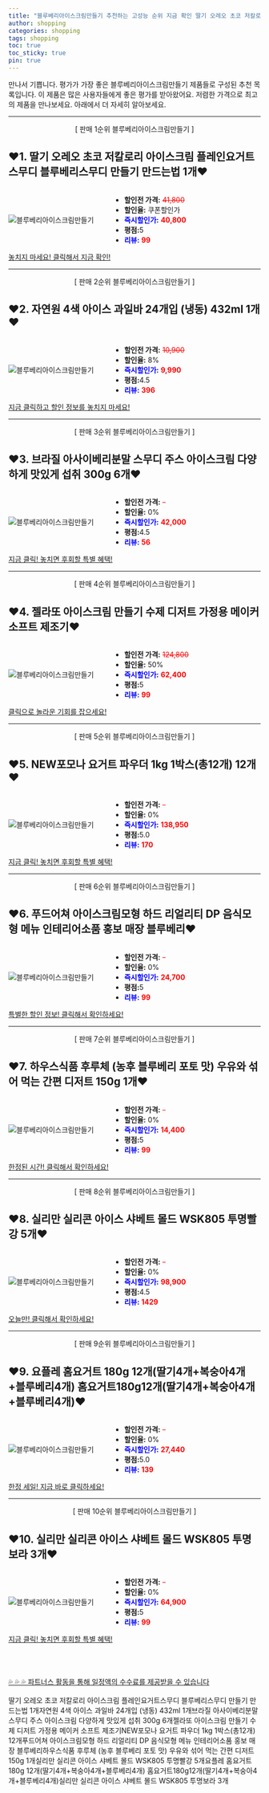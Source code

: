 ```yaml
---
title: "블루베리아이스크림만들기 추천하는 고성능 순위 지금 확인 딸기 오레오 초코 저칼로리 아이스크림"
author: shopping
categories: shopping
tags: shopping
toc: true
toc_sticky: true
pin: true
---
```

만나서 기쁩니다. 평가가 가장 좋은 블루베리아이스크림만들기 제품들로 구성된 추천 목록입니다. 이 제품은 많은 사용자들에게 좋은 평가를 받아왔어요. 저렴한 가격으로 최고의 제품을 만나보세요. 아래에서 더 자세히 알아보세요.

---
<p class="toplist" style="margin: 0 auto; display: block; width: fit-content;">[ 판매 1순위 블루베리아이스크림만들기 ]</p>

<h2><strong>❤️1. 딸기 오레오 초코 저칼로리 아이스크림 플레인요거트스무디 블루베리스무디 만들기 만드는법 1개❤️</strong></h2>

<div style="display: flex; align-items: center;">
    <div style="flex: 0.4;">
        <img src="https://thumbnail10.coupangcdn.com/thumbnails/remote/230x230ex/image/vendor_inventory/73e5/18d79e5a154f5537ff0ee1c611ac876dadb62469c7eab3dd0c33701e30af.jpg" alt="블루베리아이스크림만들기" style="max-width: 100%;">
    </div>
    <div style="flex: 0.6; margin-left: 10px;">
        <ul>
            <li><strong>할인전 가격:</strong> <del style="color: red;">41,800</del></li>
            <li><strong>할인율:</strong> 쿠폰할인가</li>
            <li><span style='color:blue'><strong>즉시할인가:</strong></span> <span style='color:red'><strong>40,800</strong></span></li>
            <li><strong>평점:</strong>5</li>
            <li><span style='color:blue'><strong>리뷰:</strong></span> <span style='color:red'><strong>99</strong></span></li>
        </ul>
    </div>
</div>
<div class="center">
    <a href="https://William4Davisa.github.io?lptag=AF9450613&subid=githubio&pageKey=5486205918&traceid=V0-153&itemId=8479732741&vendorItemId=75767268979" class="myButton">
        놓치지 마세요! 클릭해서 지금 확인!
    </a>
</div>


---
<p class="toplist" style="margin: 0 auto; display: block; width: fit-content;">[ 판매 2순위 블루베리아이스크림만들기 ]</p>

<h2><strong>❤️2. 자연원 4색 아이스 과일바 24개입 (냉동) 432ml 1개❤️</strong></h2>

<div style="display: flex; align-items: center;">
    <div style="flex: 0.4;">
        <img src="https://thumbnail9.coupangcdn.com/thumbnails/remote/230x230ex/image/retail/images/2022/05/23/16/1/84c78558-e0b3-4376-afe7-7639f8d1e58e.jpg" alt="블루베리아이스크림만들기" style="max-width: 100%;">
    </div>
    <div style="flex: 0.6; margin-left: 10px;">
        <ul>
            <li><strong>할인전 가격:</strong> <del style="color: red;">10,900</del></li>
            <li><strong>할인율:</strong> 8%</li>
            <li><span style='color:blue'><strong>즉시할인가:</strong></span> <span style='color:red'><strong>9,990</strong></span></li>
            <li><strong>평점:</strong>4.5</li>
            <li><span style='color:blue'><strong>리뷰:</strong></span> <span style='color:red'><strong>396</strong></span></li>
        </ul>
    </div>
</div>
<div class="center">
    <a href="https://William4Davisa.github.io?lptag=AF9450613&subid=githubio&pageKey=6579167701&traceid=V0-153&itemId=14798114192&vendorItemId=82037931254" class="myButton">
        지금 클릭하고 할인 정보를 놓치지 마세요!
    </a>
</div>


---
<p class="toplist" style="margin: 0 auto; display: block; width: fit-content;">[ 판매 3순위 블루베리아이스크림만들기 ]</p>

<h2><strong>❤️3. 브라질 아사이베리분말 스무디 주스 아이스크림 다양하게 맛있게 섭취 300g 6개❤️</strong></h2>

<div style="display: flex; align-items: center;">
    <div style="flex: 0.4;">
        <img src="https://thumbnail6.coupangcdn.com/thumbnails/remote/230x230ex/image/vendor_inventory/73fa/aee31af69eaf9a589bcb079e56edcab69ae2493640ed43a4509ff76c3e11.jpg" alt="블루베리아이스크림만들기" style="max-width: 100%;">
    </div>
    <div style="flex: 0.6; margin-left: 10px;">
        <ul>
            <li><strong>할인전 가격:</strong> <del style="color: red;">-</del></li>
            <li><strong>할인율:</strong> 0%</li>
            <li><span style='color:blue'><strong>즉시할인가:</strong></span> <span style='color:red'><strong>42,000</strong></span></li>
            <li><strong>평점:</strong>4.5</li>
            <li><span style='color:blue'><strong>리뷰:</strong></span> <span style='color:red'><strong>56</strong></span></li>
        </ul>
    </div>
</div>
<div class="center">
    <a href="https://William4Davisa.github.io?lptag=AF9450613&subid=githubio&pageKey=5749687284&traceid=V0-153&itemId=20760931334&vendorItemId=87831059396" class="myButton">
        지금 클릭! 놓치면 후회할 특별 혜택!
    </a>
</div>


---
<p class="toplist" style="margin: 0 auto; display: block; width: fit-content;">[ 판매 4순위 블루베리아이스크림만들기 ]</p>

<h2><strong>❤️4. 젤라또 아이스크림 만들기 수제 디저트 가정용 메이커 소프트 제조기❤️</strong></h2>

<div style="display: flex; align-items: center;">
    <div style="flex: 0.4;">
        <img src="https://thumbnail9.coupangcdn.com/thumbnails/remote/230x230ex/image/vendor_inventory/9a7b/ddb92048ad70f80f2e86dc58d8222683b7592a320595df224cf294905bb6.jpg" alt="블루베리아이스크림만들기" style="max-width: 100%;">
    </div>
    <div style="flex: 0.6; margin-left: 10px;">
        <ul>
            <li><strong>할인전 가격:</strong> <del style="color: red;">124,800</del></li>
            <li><strong>할인율:</strong> 50%</li>
            <li><span style='color:blue'><strong>즉시할인가:</strong></span> <span style='color:red'><strong>62,400</strong></span></li>
            <li><strong>평점:</strong>5</li>
            <li><span style='color:blue'><strong>리뷰:</strong></span> <span style='color:red'><strong>99</strong></span></li>
        </ul>
    </div>
</div>
<div class="center">
    <a href="https://William4Davisa.github.io?lptag=AF9450613&subid=githubio&pageKey=7964773608&traceid=V0-153&itemId=22033383916&vendorItemId=89080717471" class="myButton">
        클릭으로 놀라운 기회를 잡으세요!
    </a>
</div>


---
<p class="toplist" style="margin: 0 auto; display: block; width: fit-content;">[ 판매 5순위 블루베리아이스크림만들기 ]</p>

<h2><strong>❤️5. NEW포모나 요거트 파우더 1kg 1박스(총12개) 12개❤️</strong></h2>

<div style="display: flex; align-items: center;">
    <div style="flex: 0.4;">
        <img src="https://thumbnail7.coupangcdn.com/thumbnails/remote/230x230ex/image/vendor_inventory/dce7/f733ee50e92da293b68a06a44c1b47a93d029385044436daf21068140a45.png" alt="블루베리아이스크림만들기" style="max-width: 100%;">
    </div>
    <div style="flex: 0.6; margin-left: 10px;">
        <ul>
            <li><strong>할인전 가격:</strong> <del style="color: red;">-</del></li>
            <li><strong>할인율:</strong> 0%</li>
            <li><span style='color:blue'><strong>즉시할인가:</strong></span> <span style='color:red'><strong>138,950</strong></span></li>
            <li><strong>평점:</strong>5.0</li>
            <li><span style='color:blue'><strong>리뷰:</strong></span> <span style='color:red'><strong>170</strong></span></li>
        </ul>
    </div>
</div>
<div class="center">
    <a href="https://William4Davisa.github.io?lptag=AF9450613&subid=githubio&pageKey=1665061205&traceid=V0-153&itemId=23240845842&vendorItemId=90273275941" class="myButton">
        지금 클릭! 놓치면 후회할 특별 혜택!
    </a>
</div>


---
<p class="toplist" style="margin: 0 auto; display: block; width: fit-content;">[ 판매 6순위 블루베리아이스크림만들기 ]</p>

<h2><strong>❤️6. 푸드어쳐 아이스크림모형 하드 리얼리티 DP 음식모형 메뉴 인테리어소품 홍보 매장 블루베리❤️</strong></h2>

<div style="display: flex; align-items: center;">
    <div style="flex: 0.4;">
        <img src="https://thumbnail8.coupangcdn.com/thumbnails/remote/230x230ex/image/vendor_inventory/6dc2/af415bec4a0927a8e3a76d92e11e58d723d891790675472660eb6af7493f.png" alt="블루베리아이스크림만들기" style="max-width: 100%;">
    </div>
    <div style="flex: 0.6; margin-left: 10px;">
        <ul>
            <li><strong>할인전 가격:</strong> <del style="color: red;">-</del></li>
            <li><strong>할인율:</strong> 0%</li>
            <li><span style='color:blue'><strong>즉시할인가:</strong></span> <span style='color:red'><strong>24,700</strong></span></li>
            <li><strong>평점:</strong>5</li>
            <li><span style='color:blue'><strong>리뷰:</strong></span> <span style='color:red'><strong>99</strong></span></li>
        </ul>
    </div>
</div>
<div class="center">
    <a href="https://William4Davisa.github.io?lptag=AF9450613&subid=githubio&pageKey=7513023987&traceid=V0-153&itemId=19689478529&vendorItemId=86794634160" class="myButton">
        특별한 할인 정보! 클릭해서 확인하세요!
    </a>
</div>


---
<p class="toplist" style="margin: 0 auto; display: block; width: fit-content;">[ 판매 7순위 블루베리아이스크림만들기 ]</p>

<h2><strong>❤️7. 하우스식품 후루체 (농후 블루베리 포토 맛) 우유와 섞어 먹는 간편 디저트 150g 1개❤️</strong></h2>

<div style="display: flex; align-items: center;">
    <div style="flex: 0.4;">
        <img src="https://thumbnail8.coupangcdn.com/thumbnails/remote/230x230ex/image/vendor_inventory/78b9/81452d73654dbeaf203a24405ec5ea46928a96e851769a321ed37dea1993.png" alt="블루베리아이스크림만들기" style="max-width: 100%;">
    </div>
    <div style="flex: 0.6; margin-left: 10px;">
        <ul>
            <li><strong>할인전 가격:</strong> <del style="color: red;">-</del></li>
            <li><strong>할인율:</strong> 0%</li>
            <li><span style='color:blue'><strong>즉시할인가:</strong></span> <span style='color:red'><strong>14,400</strong></span></li>
            <li><strong>평점:</strong>5</li>
            <li><span style='color:blue'><strong>리뷰:</strong></span> <span style='color:red'><strong>99</strong></span></li>
        </ul>
    </div>
</div>
<div class="center">
    <a href="https://William4Davisa.github.io?lptag=AF9450613&subid=githubio&pageKey=8026840447&traceid=V0-153&itemId=22434902023&vendorItemId=89479482111" class="myButton">
        한정된 시간! 클릭해서 확인하세요!
    </a>
</div>


---
<p class="toplist" style="margin: 0 auto; display: block; width: fit-content;">[ 판매 8순위 블루베리아이스크림만들기 ]</p>

<h2><strong>❤️8. 실리만 실리콘 아이스 샤베트 몰드 WSK805 투명빨강 5개❤️</strong></h2>

<div style="display: flex; align-items: center;">
    <div style="flex: 0.4;">
        <img src="https://thumbnail8.coupangcdn.com/thumbnails/remote/230x230ex/image/vendor_inventory/c098/07036efe77cd5ebcf27620d06c678cea110e679b59207114304a23fca3dd.png" alt="블루베리아이스크림만들기" style="max-width: 100%;">
    </div>
    <div style="flex: 0.6; margin-left: 10px;">
        <ul>
            <li><strong>할인전 가격:</strong> <del style="color: red;">-</del></li>
            <li><strong>할인율:</strong> 0%</li>
            <li><span style='color:blue'><strong>즉시할인가:</strong></span> <span style='color:red'><strong>98,900</strong></span></li>
            <li><strong>평점:</strong>4.5</li>
            <li><span style='color:blue'><strong>리뷰:</strong></span> <span style='color:red'><strong>1429</strong></span></li>
        </ul>
    </div>
</div>
<div class="center">
    <a href="https://William4Davisa.github.io?lptag=AF9450613&subid=githubio&pageKey=212035&traceid=V0-153&itemId=14371266213&vendorItemId=84819508677" class="myButton">
        오늘만! 클릭해서 확인하세요!
    </a>
</div>


---
<p class="toplist" style="margin: 0 auto; display: block; width: fit-content;">[ 판매 9순위 블루베리아이스크림만들기 ]</p>

<h2><strong>❤️9. 요플레 홈요거트 180g 12개(딸기4개+복숭아4개+블루베리4개) 홈요거트180g12개(딸기4개+복숭아4개+블루베리4개)❤️</strong></h2>

<div style="display: flex; align-items: center;">
    <div style="flex: 0.4;">
        <img src="https://thumbnail6.coupangcdn.com/thumbnails/remote/230x230ex/image/vendor_inventory/8925/c267e1d7125dedb3386183fd7d801e4780c5ca84540f2f02976de8670547.png" alt="블루베리아이스크림만들기" style="max-width: 100%;">
    </div>
    <div style="flex: 0.6; margin-left: 10px;">
        <ul>
            <li><strong>할인전 가격:</strong> <del style="color: red;">-</del></li>
            <li><strong>할인율:</strong> 0%</li>
            <li><span style='color:blue'><strong>즉시할인가:</strong></span> <span style='color:red'><strong>27,440</strong></span></li>
            <li><strong>평점:</strong>5.0</li>
            <li><span style='color:blue'><strong>리뷰:</strong></span> <span style='color:red'><strong>139</strong></span></li>
        </ul>
    </div>
</div>
<div class="center">
    <a href="https://William4Davisa.github.io?lptag=AF9450613&subid=githubio&pageKey=6427954742&traceid=V0-153&itemId=23245251788&vendorItemId=90277670139" class="myButton">
        한정 세일! 지금 바로 클릭하세요!
    </a>
</div>


---
<p class="toplist" style="margin: 0 auto; display: block; width: fit-content;">[ 판매 10순위 블루베리아이스크림만들기 ]</p>

<h2><strong>❤️10. 실리만 실리콘 아이스 샤베트 몰드 WSK805 투명보라 3개❤️</strong></h2>

<div style="display: flex; align-items: center;">
    <div style="flex: 0.4;">
        <img src="https://thumbnail8.coupangcdn.com/thumbnails/remote/230x230ex/image/vendor_inventory/c098/07036efe77cd5ebcf27620d06c678cea110e679b59207114304a23fca3dd.png" alt="블루베리아이스크림만들기" style="max-width: 100%;">
    </div>
    <div style="flex: 0.6; margin-left: 10px;">
        <ul>
            <li><strong>할인전 가격:</strong> <del style="color: red;">-</del></li>
            <li><strong>할인율:</strong> 0%</li>
            <li><span style='color:blue'><strong>즉시할인가:</strong></span> <span style='color:red'><strong>64,900</strong></span></li>
            <li><strong>평점:</strong>5</li>
            <li><span style='color:blue'><strong>리뷰:</strong></span> <span style='color:red'><strong>99</strong></span></li>
        </ul>
    </div>
</div>
<div class="center">
    <a href="https://William4Davisa.github.io?lptag=AF9450613&subid=githubio&pageKey=6602796851&traceid=V0-153&itemId=14941431239&vendorItemId=84819508683" class="myButton">
        지금 클릭! 놓치면 후회할 특별 혜택!
    </a>
</div>

<br><br><br>[💦 💦 💦 파트너스 활동을 통해 일정액의 수수료를 제공받을 수 있습니다](https://link.coupang.com/a/bcpT2c)<br><br>딸기 오레오 초코 저칼로리 아이스크림 플레인요거트스무디 블루베리스무디 만들기 만드는법 1개자연원 4색 아이스 과일바 24개입 (냉동) 432ml 1개브라질 아사이베리분말 스무디 주스 아이스크림 다양하게 맛있게 섭취 300g 6개젤라또 아이스크림 만들기 수제 디저트 가정용 메이커 소프트 제조기NEW포모나 요거트 파우더 1kg 1박스(총12개) 12개푸드어쳐 아이스크림모형 하드 리얼리티 DP 음식모형 메뉴 인테리어소품 홍보 매장 블루베리하우스식품 후루체 (농후 블루베리 포토 맛) 우유와 섞어 먹는 간편 디저트 150g 1개실리만 실리콘 아이스 샤베트 몰드 WSK805 투명빨강 5개요플레 홈요거트 180g 12개(딸기4개+복숭아4개+블루베리4개) 홈요거트180g12개(딸기4개+복숭아4개+블루베리4개)실리만 실리콘 아이스 샤베트 몰드 WSK805 투명보라 3개